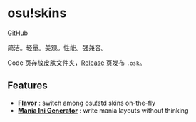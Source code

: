 # osu!skins

[GitHub](https://github.com/purple4pur/osu-skins)

简洁。轻量。美观。性能。强兼容。

Code 页存放皮肤文件夹，[Release](https://github.com/purple4pur/osu-skins/releases) 页发布 `.osk`。

## Features

* [**Flavor**](./-%5B%20LITEST%20%5D-%20all-in-one/flavor) : switch among osu!std skins on-the-fly
* [**Mania Ini Generator**](./-%5B%20LITEST%20%5D-%20all-in-one/flavor/etc) : write mania layouts without thinking
